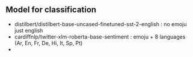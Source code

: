 ## Model for classification
 - distilbert/distilbert-base-uncased-finetuned-sst-2-english : no emoju just english
 - cardiffnlp/twitter-xlm-roberta-base-sentiment : emoju + 8 languages (Ar, En, Fr, De, Hi, It, Sp, Pt)
  - 
